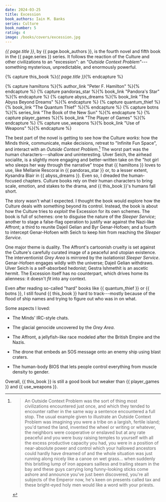 ```yaml
---
date: 2024-03-25
title: Excession
book_authors: Iain M. Banks
series: Culture
book_number: 5
rating: 4
image: /books/covers/excession.jpg
---
```


<cite class="book-title">{{ page.title }}</cite>, by <span
class="author-name">{{ page.book_authors }}</span>, is the fourth novel and
fifth book in the <span class="book-series">{{ page.series }}</span> series.
It follows the reaction of the Culture and other civilizations to an
"excession": an _"Outside Context Problem"_---something mysterious,
unpredictable, and enormously powerful.

{% capture this_book %}<cite class="book-title">{{ page.title }}</cite>{% endcapture %}

{% capture hamiltons %}{% author_link "Peter F. Hamilton" %}{% endcapture %}
{% capture pandoras_star %}{% book_link "Pandora's Star" %}{% endcapture %}
{% capture abyss_dreams %}{% book_link "The Abyss Beyond Dreams" %}{% endcapture %}
{% capture quantum_thief %}{% book_link "The Quantum Thief" %}{% endcapture %}
{% capture botns %}{% series_link "The Book of the New Sun" %}{% endcapture %}
{% capture player_games %}{% book_link "The Player of Games" %}{% endcapture %}
{% capture use_weapons %}{% book_link "Use of Weapons" %}{% endcapture %}

The best part of the novel is getting to see how the Culture _works_: how the
Minds think, communicate, make decisions, retreat to "Infinite Fun Space", and
interact with an _Outside Context Problem_.[^ocp] The worst part was the human
characters---shallow and uninteresting. Ulver Seich, the airhead socialite, is
a slightly more engaging and better-written take on the "hot girl who sleeps
her way through the narrative" trope that {{ hamiltons }} loves to use, like
Mellanie Rescorai in {{ pandoras_star }} or, to a lesser extent, Kysandra
Blair in {{ abyss_dreams }}. Even so, I dreaded the human-focused chapters.
Culture books rely on their human characters to bring scale, emotion, and
stakes to the drama, and {{ this_book }}'s humans fall short.

The story wasn't what I expected. I thought the book would explore how the
Culture deals with something beyond its control. Instead, the book is about
how the Culture tries to _exploit_ the Excession for its own schemes. The book
is full of schemes: one to disguise the nature of the _Sleeper Service_;
another to stage a false-flag operation to justify war against the Nazi-like
Affront; a third to reunite Dajeil Gelian and Byr Genar-Hofoen; and a fourth
to intercept Genar-Hofoen with Seich to keep him from reaching the _Sleeper
Service_.

One major theme is duality. The Affront's cartoonish cruelty is set against
the Culture's carefully curated image of a peaceful and utopian existence. The
interventionist _Grey Area_ is mirrored by the isolationist _Sleeper Service_.
Genar-Hofoen engages wildly with the universe; Dajeil Gelian withdraws. Ulver
Seich is a self-absorbed hedonist; Gestra Ishmethit is an ascetic hermit. The
Excession itself has no counterpart, which drives home its alienness: it
doesn't _fit_ into any context.

Even after reading so-called "hard" books like {{ quantum_thief }} or {{ botns
}}, I still found {{ this_book }} hard to track---mostly because of the flood
of ship names and trying to figure out who was in on what.

Some aspects I loved:

- The Minds' IRC-style chats.

- The glacial genocide uncovered by the _Grey Area_.

- The Affront, a jellyfish-like race modeled after the British Empire and the
  Nazis.

- The drone that embeds an SOS message onto an enemy ship using blast craters.

- The human-body BIOS that lets people control everything from muscle density
  to gender.

Overall, {{ this_book }} is still a good book but weaker than {{ player_games
}} and {{ use_weapons }}.

[^ocp]:
    > An Outside Context Problem was the sort of thing most civilizations
    > encountered just once, and which they tended to encounter rather in the
    > same way a sentence encountered a full stop. The usual example given to
    > illustrate an Outside Context Problem was imagining you were a tribe on
    > a largish, fertile island; you'd tamed the land, invented the wheel or
    > writing or whatever, the neighbors were cooperative or enslaved but at
    > any rate peaceful and you were busy raising temples to yourself with all
    > the excess productive capacity you had, you were in a position of
    > near-absolute power and control which your hallowed ancestors could
    > hardly have dreamed of and the whole situation was just running along
    > nicely like a canoe on wet grass... when suddenly this bristling lump of
    > iron appears sailless and trailing steam in the bay and these guys
    > carrying long funny-looking sticks come ashore and announce you've just
    > been discovered, you're all subjects of the Emperor now, he's keen on
    > presents called tax and these bright-eyed holy men would like a word
    > with your priests.
